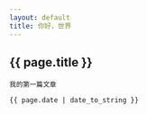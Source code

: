 ```yaml
---
layout: default
title: 你好，世界
---
```


 ## {{ page.title }}

    我的第一篇文章

    {{ page.date | date_to_string }}
